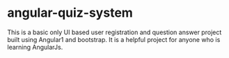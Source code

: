 # angular-quiz-system
This is a basic only UI based user registration and question answer project built using Angular1 and bootstrap. It is a helpful project for anyone who is learning AngularJs.
